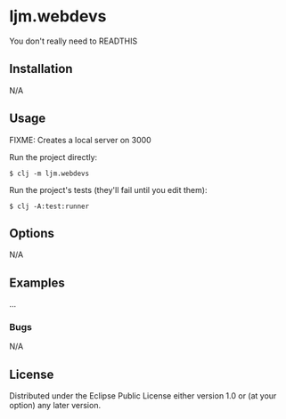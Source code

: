 # ljm.webdevs

You don't really need to READTHIS

## Installation

N/A

## Usage

FIXME: Creates a local server on 3000

Run the project directly:

    $ clj -m ljm.webdevs

Run the project's tests (they'll fail until you edit them):

    $ clj -A:test:runner

## Options
N/A

## Examples

...

### Bugs
N/A

## License

Distributed under the Eclipse Public License either version 1.0 or (at
your option) any later version.
